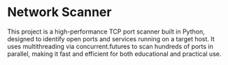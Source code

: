 # Network Scanner
This project is a high-performance TCP port scanner built in Python, designed to identify open ports and services running on a target host. It uses multithreading via concurrent.futures to scan hundreds of ports in parallel, making it fast and efficient for both educational and practical use.
